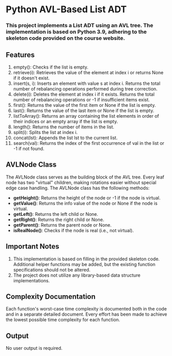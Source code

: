 # Python AVL-Based List ADT

### This project implements a List ADT using an AVL tree. The implementation is based on Python 3.9, adhering to the skeleton code provided on the course website.

## Features
1. empty(): Checks if the list is empty.
2. retrieve(i): Retrieves the value of the element at index i or returns None if it doesn't exist.
3. insert(s, i): Inserts an element with value s at index i. Returns the total number of rebalancing operations performed during tree correction.
4. delete(i): Deletes the element at index i if it exists. Returns the total number of rebalancing operations or -1 if insufficient items exist.
5. first(): Returns the value of the first item or None if the list is empty.
6. last(): Returns the value of the last item or None if the list is empty.
7. listToArray(): Returns an array containing the list elements in order of their indices or an empty array if the list is empty.
8. length(): Returns the number of items in the list.
9. split(i): Splits the list at index i.
10. concat(lst): Appends the list lst to the current list.
11. search(val): Returns the index of the first occurrence of val in the list or -1 if not found.

## AVLNode Class
The AVLNode class serves as the building block of the AVL tree. Every leaf node has two "virtual" children, making rotations easier without special edge case handling. The AVLNode class has the following methods:

 - **getHeight()**: Returns the height of the node or -1 if the node is virtual.
- **getValue()**: Returns the info value of the node or None if the node is virtual.
- **getLeft()**: Returns the left child or None.
- **getRight()**: Returns the right child or None.
- **getParent()**: Returns the parent node or None.
- **isRealNode()**: Checks if the node is real (i.e., not virtual).

## Important Notes
1. This implementation is based on filling in the provided skeleton code. Additional helper functions may be added, but the existing function specifications should not be altered.
2. The project does not utilize any library-based data structure implementations.

## Complexity Documentation
Each function's worst-case time complexity is documented both in the code and in a separate detailed document. Every effort has been made to achieve the lowest possible time complexity for each function.

## Output
No user output is required.
